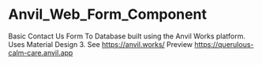 # Anvil_Web_Form_Component
Basic Contact Us Form To Database built using the Anvil Works platform. Uses Material Design 3.
See https://anvil.works/
Preview https://querulous-calm-care.anvil.app

